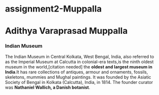 # assignment2-Muppalla
# Adithya Varaprasad Muppalla
### Indian Museum ###
The Indian Museum in Central Kolkata, West Bengal, India, also referred to as the Imperial Museum at Calcutta in colonial-era texts,is the ninth oldest museum in the world,[citation needed] the **oldest and largest museum in India**.It has rare collections of antiques, armour and ornaments, fossils, skeletons, mummies and Mughal paintings. It was founded by the Asiatic Society of Bengal in Kolkata (Calcutta), India, in 1814. The founder curator was **Nathaniel Wallich, a Danish botanist**.


